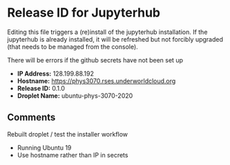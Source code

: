 # Release ID for Jupyterhub

Editing this file triggers a (re)install of the jupyterhub installation.
If the jupyterhub is already installed, it will be refreshed but not forcibly 
upgraded (that needs to be managed from the console). 

There will be errors if the github secrets have not been set up 

 - **IP Address:** 128.199.88.192
 - **Hostname:** https://phys3070.rses.underworldcloud.org
 - **Release ID:** 0.1.0
 - **Droplet Name:** ubuntu-phys-3070-2020
 
 ## Comments
   
Rebuilt droplet / test the installer workflow 
  - Running Ubuntu 19
  - Use hostname rather than IP in secrets
  
